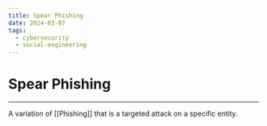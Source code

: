 ```yaml
---
title: Spear Phishing
date: 2024-03-07
tags:
  - cybersecurity
  - social-engineering
---
```


# Spear Phishing

---

A variation of [[Phishing]] that is a targeted attack on a specific entity.